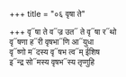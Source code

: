 +++
title = "०६ वृषा ते"

+++
वृ᳓षा ते व᳓ज्र उत᳓ ते वृ᳓षा र᳓थो  
वृ᳓षणा ह᳓री वृषभा᳓णि आ᳓युधा  
वृ᳓ष्णो म᳓दस्य वृ᳓षभ त्व᳓म् ईशिष  
इ᳓न्द्र सो᳓मस्य वृषभ᳓स्य तृप्णुहि